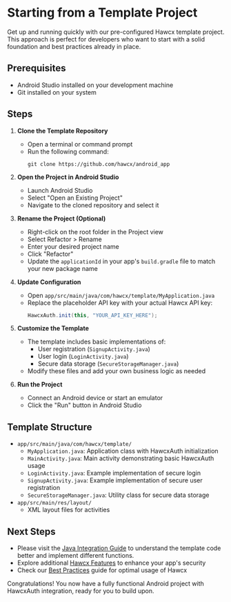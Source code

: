 # Starting from a Template Project

Get up and running quickly with our pre-configured Hawcx template project. This approach is perfect for developers who want to start with a solid foundation and best practices already in place.

## Prerequisites

- Android Studio installed on your development machine
- Git installed on your system

## Steps

1. **Clone the Template Repository**
   - Open a terminal or command prompt
   - Run the following command:
     ```
     git clone https://github.com/hawcx/android_app
     ```

2. **Open the Project in Android Studio**
   - Launch Android Studio
   - Select "Open an Existing Project"
   - Navigate to the cloned repository and select it

3. **Rename the Project (Optional)**
   - Right-click on the root folder in the Project view
   - Select Refactor > Rename
   - Enter your desired project name
   - Click "Refactor"
   - Update the `applicationId` in your app's `build.gradle` file to match your new package name

4. **Update Configuration**
   - Open `app/src/main/java/com/hawcx/template/MyApplication.java`
   - Replace the placeholder API key with your actual Hawcx API key:
     ```java
     HawcxAuth.init(this, "YOUR_API_KEY_HERE");
     ```

5. **Customize the Template**
   - The template includes basic implementations of:
     - User registration (`SignupActivity.java`)
     - User login (`LoginActivity.java`)
     - Secure data storage (`SecureStorageManager.java`)
   - Modify these files and add your own business logic as needed

6. **Run the Project**
   - Connect an Android device or start an emulator
   - Click the "Run" button in Android Studio

## Template Structure

- `app/src/main/java/com/hawcx/template/`
  - `MyApplication.java`: Application class with HawcxAuth initialization
  - `MainActivity.java`: Main activity demonstrating basic HawcxAuth usage
  - `LoginActivity.java`: Example implementation of secure login
  - `SignupActivity.java`: Example implementation of secure user registration
  - `SecureStorageManager.java`: Utility class for secure data storage
- `app/src/main/res/layout/`
  - XML layout files for activities

## Next Steps

- Please visit the [Java Integration Guide](java-integration.md) to understand the template code better and implement different functions. 
- Explore additional [Hawcx Features](features.md) to enhance your app's security
- Check our [Best Practices](best-practices.md) guide for optimal usage of Hawcx

Congratulations! You now have a fully functional Android project with HawcxAuth integration, ready for you to build upon.
